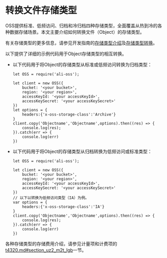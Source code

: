 # 转换文件存储类型

OSS提供标准、低频访问、归档和冷归档四种存储类型，全面覆盖从热到冷的各种数据存储场景。本文主要介绍如何转换文件（Object）的存储类型。

有关存储类型的更多信息，请参见开发指南的[存储类型介绍](/intl.zh-CN/开发指南/存储类型/存储类型介绍.md)及[存储类型转换](/intl.zh-CN/开发指南/存储类型/存储类型转换.md)。

以下提供了详细的示例代码用于Object存储类型的相互转换。

-   以下代码用于将Object的存储类型从标准或低频访问转换为归档类型：

    ```
    let OSS = require('ali-oss');
    
    let client = new OSS({
        bucket: '<your bucket>',
        region: '<your region>',
        accessKeyId: '<your accessKeyId>',
        accessKeySecret: '<your accessKeySecret>'
    })
    let options = {
        headers:{'x-oss-storage-class':'Archive'}
    }
    client.copy('Objectname','Objectname',options).then((res) => {
        console.log(res);
    }).catch(err => {
        console.log(err)
    })
    ```

-   以下代码用于将Object的存储类型从归档转换为低频访问或标准类型：

    ```
    let OSS = require('ali-oss');
    
    let client = new OSS({
        bucket: '<your bucket>',
        region: '<your region>',
        accessKeyId: '<your accessKeyId>',
        accessKeySecret: '<your accessKeySecret>'
    })
    // 以下以转换为低频访问类型（IA）为例。
    var options = {
        headers:{'x-oss-storage-class':'IA'}
    }
    client.copy('Objectname','Objectname',options).then((res) => {
        console.log(res);
    }).catch(err => {
        console.log(err)
    })
    ```


各种存储类型的存储费用介绍，请参见计量项和计费项的[t4320.md\#section\_uz2\_m2t\_lgb](/intl.zh-CN/计量计费/计量项和计费项/概述.md)一节。

